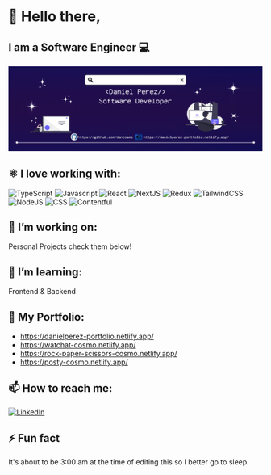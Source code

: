 # 👋 Hello there,

## I am a Software Engineer 💻
 
![Web Developer](https://github.com/dancosmo/dancosmo/blob/main/banner-6-17-2022.PNG)

## ⚛ I love working with:

<div display="flex">
  <img src="https://img.shields.io/badge/typescript-%23007ACC.svg?style=for-the-badge&logo=typescript&logoColor=white" alt="TypeScript"/>
  <img src="https://img.shields.io/badge/JavaScript-F7DF1E?style=for-the-badge&logo=javascript&logoColor=black" alt="Javascript"/>
  <img src="https://img.shields.io/badge/react-%2320232a.svg?style=for-the-badge&logo=react&logoColor=%2361DAFB" alt="React"/>
  <img src="https://img.shields.io/badge/next.js-000000?style=for-the-badge&logo=nextdotjs&logoColor=white" alt="NextJS"/>
  <img src="https://img.shields.io/badge/Redux-593D88?style=for-the-badge&logo=redux&logoColor=white" alt="Redux"/>
  <img src="https://img.shields.io/badge/Tailwind_CSS-38B2AC?style=for-the-badge&logo=tailwind-css&logoColor=white" alt="TailwindCSS"/>
  <img src="https://img.shields.io/badge/Node.js-43853D?style=for-the-badge&logo=node.js&logoColor=white" alt="NodeJS"/>
  <img src="https://img.shields.io/badge/css3-%231572B6.svg?style=for-the-badge&logo=css3&logoColor=white" alt="CSS"/>
  <img style="width:125px" src="https://i.pinimg.com/originals/c9/09/63/c9096394ec3825f4fa4debfd3242f253.png" alt="Contentful"/>
</div>

## 🔭 I’m working on:
Personal Projects check them below!

## 🌱 I’m learning:

<div display="flex">
 Frontend & Backend
</div>

## 🔭 My Portfolio: 
  - https://danielperez-portfolio.netlify.app/
  - https://watchat-cosmo.netlify.app/ 
  - https://rock-paper-scissors-cosmo.netlify.app/
  - https://posty-cosmo.netlify.app/

## 📫 How to reach me:

<div display="flex">
  <a href="https://www.linkedin.com/in/dancosmo/">
    <img src="https://img.shields.io/badge/linkedin-%230077B5.svg?style=for-the-badge&logo=linkedin&logoColor=white" alt="LinkedIn"/>
  </a>
</div>

## ⚡ Fun fact

It's about to be 3:00 am at the time of editing this so I better go to sleep.

              
